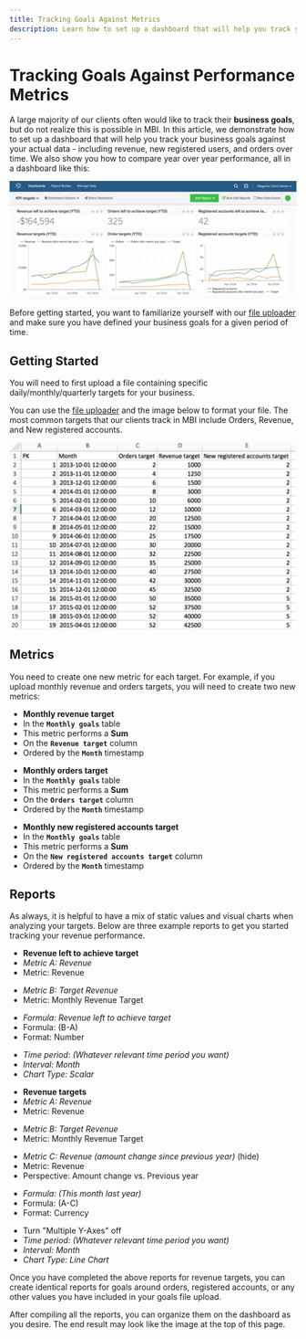 ```yaml
---
title: Tracking Goals Against Metrics
description: Learn how to set up a dashboard that will help you track your business goals against your actual data - including revenue, new registered users, and orders over time. 
---
```

# Tracking Goals Against Performance Metrics

A large majority of our clients often would like to track their **business goals**, but do not realize this is possible in MBI. In this article, we demonstrate how to set up a dashboard that will help you track your business goals against your actual data - including revenue, new registered users, and orders over time. We also show you how to compare year over year performance, all in a dashboard like this:

![](../../assets/Goals-_dashboard_2.png)

Before getting started, you want to familiarize yourself with our [file uploader](../importing-data/connecting-data/using-file-uploader.md) and make sure you have defined your business goals for a given period of time.

## Getting Started

You will need to first upload a file containing specific daily/monthly/quarterly targets for your business.

You can use the [file uploader](../importing-data/connecting-data/using-file-uploader.md) and the image below to format your file. The most common targets that our clients track in MBI include Orders, Revenue, and New registered accounts.

![](../../assets/Goals-_Excel.png)

## Metrics

You need to create one new metric for each target. For example, if you upload monthly revenue and orders targets, you will need to create two new metrics:

* **Monthly revenue target**
* In the <!--<span class="wysiwyg-color-blue">-->**`Monthly goals`**<!--</span>--> table
* This metric performs a **Sum**
* On the <!--<span class="wysiwyg-color-blue">-->**`Revenue target`**<!--</span>--> column
* Ordered by the <!--<span class="wysiwyg-color-blue">-->**`Month`**<!--</span>--> timestamp
<!--{: style="list-style-type: circle;"}-->

* **Monthly orders target**
* In the <!--<span class="wysiwyg-color-blue">-->**`Monthly goals`**<!--</span>--> table
* This metric performs a **Sum**
* On the <!--<span class="wysiwyg-color-blue">-->**`Orders target`**<!--</span>--> column
* Ordered by the <!--<span class="wysiwyg-color-blue">-->**`Month`**<!--</span>--> timestamp
<!--{: style="list-style-type: circle;"}-->

* **Monthly new registered accounts target**
* In the <!--<span class="wysiwyg-color-blue">-->**`Monthly goals`**<!--</span>--> table
* This metric performs a **Sum**
* On the <!--<span class="wysiwyg-color-blue">-->**`New registered accounts target`**<!--</span>--> column
* Ordered by the <!--<span class="wysiwyg-color-blue">-->**`Month`**<!--</span>--> timestamp
<!--{: style="list-style-type: circle;"}-->

## Reports

As always, it is helpful to have a mix of static values and visual charts when analyzing your targets. Below are three example reports to get you started tracking your revenue performance.

* **Revenue left to achieve target**
* *Metric A: Revenue*
* Metric: Revenue
<!--{: style="list-style-type: square;"}-->

* *Metric B: Target Revenue*
* Metric: Monthly Revenue Target
<!--{: style="list-style-type: square;"}-->

* *Formula: Revenue left to achieve target*
* Formula: (B-A)
* Format: Number
<!--{: style="list-style-type: square;"}-->

* *Time period: (Whatever relevant time period you want)*
* *Interval: Month*
* *Chart Type: Scalar*
<!--{: style="list-style-type: circle;"}-->

* **Revenue targets**
* *Metric A: Revenue*
* Metric: Revenue
<!--{: style="list-style-type: square;"}-->

* *Metric B: Target Revenue*
* Metric: Monthly Revenue Target
<!--{: style="list-style-type: square;"}-->

* *Metric C: Revenue (amount change since previous year)* (hide)
* Metric: Revenue
* Perspective: Amount change vs. Previous year
<!--{: style="list-style-type: square;"}-->

* *Formula: (This month last year)*
* Formula: (A-C)
* Format: Currency
<!--{: style="list-style-type: square;"}-->

* Turn "Multiple Y-Axes" off
* *Time period: (Whatever relevant time period you want)*
* *Interval: Month*
* *Chart Type: Line Chart*
<!--{: style="list-style-type: circle;"}-->

Once you have completed the above reports for revenue targets, you can create identical reports for goals around orders, registered accounts, or any other values you have included in your goals file upload.

After compiling all the reports, you can organize them on the dashboard as you desire. The end result may look like the image at the top of this page.
